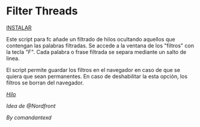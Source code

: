 # Filter Threads

[INSTALAR](https://github.com/Pytness/fc-script/raw/master/src/filterThreads/index.user.js)

Este script para fc añade un filtrado de hilos ocultando aquellos que contengan las palabras filtradas.
Se accede a la ventana de los "filtros" con la tecla *"F"*.
Cada palabra o frase filtrada se separa mediante un salto de linea.

El script permite guardar los filtros en el navegador en caso de que se quiera que sean permanentes.
En caso de deshabilitar la esta opción, los filtros se borran del navegador.

*[Hilo](https://www.forocoches.com/foro/showthread.php?t=6794769)*

*Idea de @Nordfront*

*By comandantexd*
